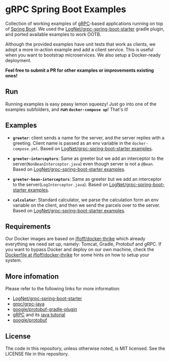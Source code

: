 # gRPC Spring Boot Examples

Collection of working examples of [gRPC](http://www.grpc.io)-based applications running on top of [Spring Boot](https://projects.spring.io/spring-boot/). We used the [LogNet/grpc-spring-boot-starter](https://github.com/LogNet/grpc-spring-boot-starter) gradle plugin, and ported available examples to work OOTB.

Although the provided examples have unit tests that work as clients, we adopt a more in-action example and add a client service. This is useful when you want to bootstrap microservices. We also setup a Docker-ready deployment.

**Feel free to submit a PR for other examples or improvements existing ones!**

## Run
Running examples is easy peasy lemon squeezy! Just go into one of the examples subfolders, and **run `docker-compose up`**! That's it!


## Examples
* **`greeter`**: client sends a name for the server, and the server replies with a greeting. Client name is passed as an env variable in the `docker-compose.yml`. Based on [LogNet/grpc-spring-boot-starter examples](https://github.com/LogNet/grpc-spring-boot-starter/tree/master/grpc-spring-boot-starter-demo).

* **`greeter-interceptors`**: Same as greeter but we add an interceptor to the server(`NonBeanInterceptor.java`) even though server is not a `@Bean`. Based on [LogNet/grpc-spring-boot-starter examples](https://github.com/LogNet/grpc-spring-boot-starter/tree/master/grpc-spring-boot-starter-demo).

* **`greeter-bean-interceptors`**: Same as greeter but we add an interceptor to the server(`LogInterceptor.java`). Based on [LogNet/grpc-spring-boot-starter examples](https://github.com/LogNet/grpc-spring-boot-starter/tree/master/grpc-spring-boot-starter-demo).

* **`calculator`**: Standard calculator, we parse the calculation form an env variable on the client, and then we send the parcels over to the server. Based on [LogNet/grpc-spring-boot-starter examples](https://github.com/LogNet/grpc-spring-boot-starter/tree/master/grpc-spring-boot-starter-demo).

## Requirements

Our Docker images are based on [jfloff/docker-thrike](https://github.com/jfloff/docker-thrike) which already everything we need set up, namely: Tomcat, Gradle, Protobuf and gRPC. If you want to bypass Docker and deploy on our own machine, check the [Dockerfile at jfloff/docker-thrike](https://github.com/jfloff/docker-thrike/blob/master/8.5/Dockerfile) for some hints on how to setup your system.


## More infomation
Please refer to the following links for more information:
* [LogNet/grpc-spring-boot-starter](https://github.com/LogNet/grpc-spring-boot-starter)
* [grpc/grpc-java](https://github.com/grpc/grpc-java)
* [google/protobuf-gradle-plugin](https://github.com/google/protobuf-gradle-plugin)
* [gRPC](www.grpc.io) and its [java tutorial](http://www.grpc.io/docs/tutorials/basic/java.html)
* [google/protobuf](https://github.com/google/protobuf)


## License
The code in this repository, unless otherwise noted, is MIT licensed. See the LICENSE file in this repository.